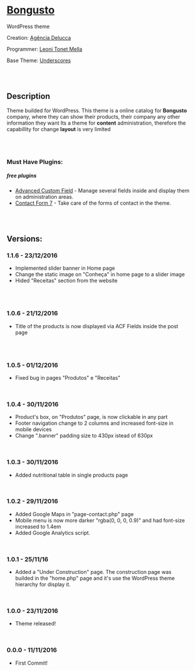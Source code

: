 # [Bongusto](http://bongustofoodservice.com.br/)
WordPress theme

Creation: [Agência Delucca](http://www.agenciadelucca.com.br)

Programmer: [Leoni Tonet Mella](http://leonimella.com)

Base Theme: [Underscores](http://underscores.me)

<br>
<br>

## Description

Theme builded for WordPress. This theme is a online catalog for __Bongusto__ company, where they can show their products, their company any other information they want
Its a theme for __content__ administration, therefore the capabillity for change __layout__ is very limited

<br>
<br>

### Must Have Plugins:
##### free plugins

* [Advanced Custom Field](https://wordpress.org/plugins/advanced-custom-fields/) - Manage several fields inside and display them on administration areas.
* [Contact Form 7](https://wordpress.org/plugins/contact-form-7/) - Take care of the forms of contact in the theme.

<br>
<br>

## Versions:

### 1.1.6 - 23/12/2016
* Implemented slider banner in Home page
* Change the static image on "Conheça" in home page to a slider image
* Hided "Receitas" section from the website

<br>
<br>

### 1.0.6 - 21/12/2016
* Title of the products is now displayed via ACF Fields inside the post page

<br>
<br>

### 1.0.5 - 01/12/2016
* Fixed bug in pages "Produtos" e "Receitas"

<br>

### 1.0.4 - 30/11/2016
* Product's box, on "Produtos" page, is now clickable in any part
* Footer navigation change to 2 columns and increased font-size in mobile devices
* Change ".banner" padding size to 430px istead of 630px

<br>

### 1.0.3 - 30/11/2016
* Added nutritional table in single products page

<br>

### 1.0.2 - 29/11/2016
* Added Google Maps in "page-contact.php" page
* Mobile menu is now more darker "rgba(0, 0, 0, 0.9)" and had font-size increased to 1.4em
* Added Google Analytics script.

<br>

### 1.0.1 - 25/11/16
* Added a "Under Construction" page. The construction page was builded in the "home.php" page and it's use the WordPress theme hierarchy for display it.

<br>

### 1.0.0 - 23/11/2016
* Theme released!

<br>

### 0.0.0 - 11/11/2016
* First Commit!